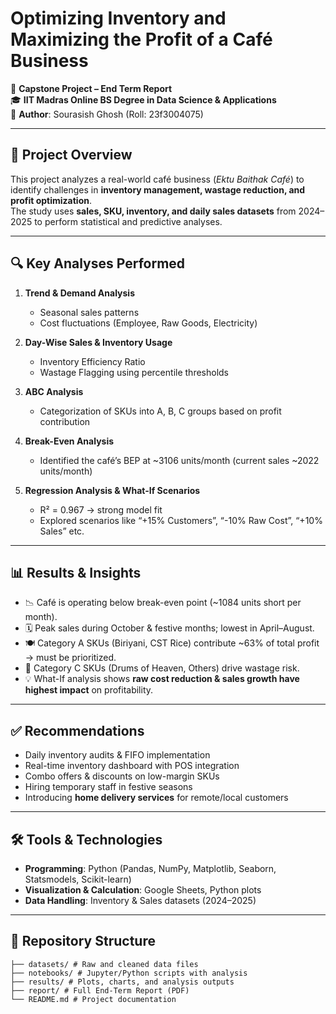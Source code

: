 # Optimizing Inventory and Maximizing the Profit of a Café Business

📌 **Capstone Project – End Term Report**  
🎓 **IIT Madras Online BS Degree in Data Science & Applications**  
👤 **Author**: Sourasish Ghosh (Roll: 23f3004075)  

---

## 📖 Project Overview
This project analyzes a real-world café business (*Ektu Baithak Café*) to identify challenges in **inventory management, wastage reduction, and profit optimization**.  
The study uses **sales, SKU, inventory, and daily sales datasets** from 2024–2025 to perform statistical and predictive analyses.

---

## 🔍 Key Analyses Performed
1. **Trend & Demand Analysis**
   - Seasonal sales patterns
   - Cost fluctuations (Employee, Raw Goods, Electricity)
   
2. **Day-Wise Sales & Inventory Usage**
   - Inventory Efficiency Ratio
   - Wastage Flagging using percentile thresholds  

3. **ABC Analysis**
   - Categorization of SKUs into A, B, C groups based on profit contribution  

4. **Break-Even Analysis**
   - Identified the café’s BEP at ~3106 units/month (current sales ~2022 units/month)  

5. **Regression Analysis & What-If Scenarios**
   - R² = 0.967 → strong model fit  
   - Explored scenarios like “+15% Customers”, “-10% Raw Cost”, “+10% Sales” etc.  

---

## 📊 Results & Insights
- 📉 Café is operating below break-even point (~1084 units short per month).  
- 🗓️ Peak sales during October & festive months; lowest in April–August.  
- 🍽️ Category A SKUs (Biriyani, CST Rice) contribute ~63% of total profit → must be prioritized.  
- 🚫 Category C SKUs (Drums of Heaven, Others) drive wastage risk.  
- 💡 What-If analysis shows **raw cost reduction & sales growth have highest impact** on profitability.  

---

## ✅ Recommendations
- Daily inventory audits & FIFO implementation  
- Real-time inventory dashboard with POS integration  
- Combo offers & discounts on low-margin SKUs  
- Hiring temporary staff in festive seasons  
- Introducing **home delivery services** for remote/local customers  

---

## 🛠️ Tools & Technologies
- **Programming**: Python (Pandas, NumPy, Matplotlib, Seaborn, Statsmodels, Scikit-learn)  
- **Visualization & Calculation**: Google Sheets, Python plots  
- **Data Handling**: Inventory & Sales datasets (2024–2025)  

---

## 📂 Repository Structure
```plaintext
├── datasets/ # Raw and cleaned data files
├── notebooks/ # Jupyter/Python scripts with analysis
├── results/ # Plots, charts, and analysis outputs
├── report/ # Full End-Term Report (PDF)
└── README.md # Project documentation
